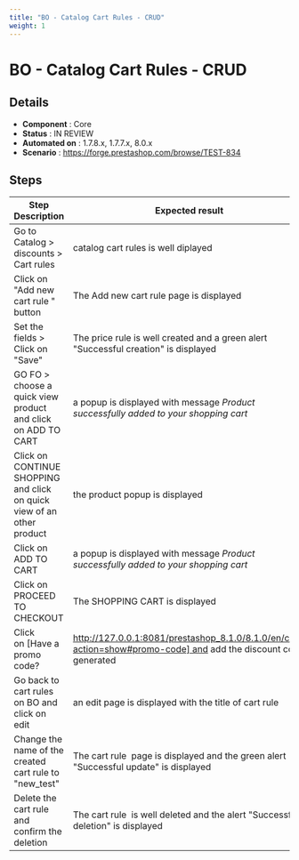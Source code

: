 ```yaml
---
title: "BO - Catalog Cart Rules - CRUD"
weight: 1
---
```


# BO - Catalog Cart Rules - CRUD
## Details
* **Component** : Core
* **Status** : IN REVIEW
* **Automated on** : 1.7.8.x, 1.7.7.x, 8.0.x
* **Scenario** : https://forge.prestashop.com/browse/TEST-834

## Steps
| Step Description | Expected result |
| ----- | ----- |
| Go to Catalog > discounts > Cart rules | catalog cart rules is well diplayed |
| Click on "Add new cart rule " button | The Add new cart rule page is displayed |
| Set the fields > Click on "Save" | The price rule is well created and a green alert "Successful creation" is displayed |
| GO FO > choose a quick view product and click on ADD TO CART | a popup is displayed with message *Product successfully added to your shopping cart* |
| Click on CONTINUE SHOPPING and click on quick view of an other product | the product popup is displayed |
| Click on ADD TO CART | a popup is displayed with message *Product successfully added to your shopping cart* |
| Click on PROCEED TO CHECKOUT | The SHOPPING CART is displayed |
| Click on [Have a promo code?|http://127.0.0.1:8081/prestashop_8.1.0/8.1.0/en/cart?action=show#promo-code] and add the discount code generated | the result of discount is displayed |
| Go back to cart rules on BO and click on edit | an edit page is displayed with the title of cart rule |
| Change the name of the created cart rule to "new_test" | The cart rule  page is displayed and the green alert "Successful update" is displayed |
| Delete the cart rule  and confirm the deletion | The cart rule  is well deleted and the alert "Successful deletion" is displayed |

